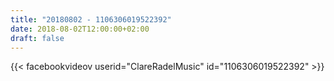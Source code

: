 ```yaml
---
title: "20180802 - 1106306019522392"
date: 2018-08-02T12:00:00+02:00
draft: false
---
```


{{< facebookvideov userid="ClareRadelMusic" id="1106306019522392" >}}